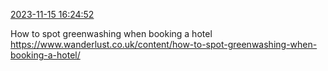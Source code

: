 [2023-11-15 16:24:52](https://mstdn.social/@hill_wanderer/111415492132684508)

How to spot greenwashing when booking a hotel <a href="https://www.wanderlust.co.uk/content/how-to-spot-greenwashing-when-booking-a-hotel/" target="_blank" rel="nofollow noopener noreferrer" translate="no">https://www.wanderlust.co.uk/content/how-to-spot-greenwashing-when-booking-a-hotel/</a>